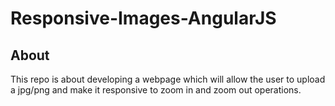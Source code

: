 # Responsive-Images-AngularJS
## About
This repo is about developing a webpage which will allow the user to upload a jpg/png and make it responsive to zoom in and zoom out operations.
